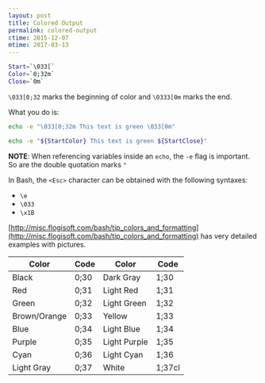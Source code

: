 ```yaml
---
layout: post
title: Colored Output
permalink: colored-output
ctime: 2015-12-07
mtime: 2017-03-13
---
```


```bash
Start=`\033[`
Color=`0;32m`
Close=`0m`
```

`\033[0;32` marks the beginning of color and `\0333[0m` marks the end. 

What you do is:

```bash
echo -e "\033[0;32m This text is green \033[0m"
```

```bash
echo -e "${StartColor} This text is green ${StartClose}"
```

**NOTE**: When referencing variables inside an `echo`, the `-e` flag is important. So are the double quotation marks `"`

In Bash, the `<Esc>` character can be obtained with the following syntaxes:

- `\e`
- `\033`
- `\x1B`

[http://misc.flogisoft.com/bash/tip_colors_and_formatting](http://misc.flogisoft.com/bash/tip_colors_and_formatting) has very detailed examples with pictures.

|Color         | Code | Color        | Code |
|--------------|------|--------------|------|
| Black        | 0;30 | Dark Gray    | 1;30 |
| Red          | 0;31 | Light Red    | 1;31 |
| Green        | 0;32 | Light Green  | 1;32 |
| Brown/Orange | 0;33 | Yellow       | 1;33 |
| Blue         | 0;34 | Light Blue   | 1;34 |
| Purple       | 0;35 | Light Purple | 1;35 |
| Cyan         | 0;36 | Light Cyan   | 1;36 |
| Light Gray   | 0;37 | White      | 1;37cl |